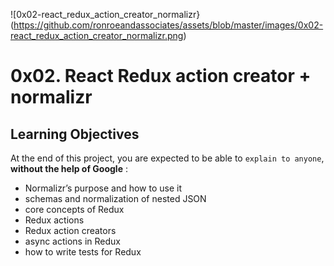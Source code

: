 ![0x02-react_redux_action_creator_normalizr}(https://github.com/ronroeandassociates/assets/blob/master/images/0x02-react_redux_action_creator_normalizr.png)

# 0x02. React Redux action creator + normalizr

## Learning Objectives

At the end of this project, you are expected to be able to `explain to anyone`, **without the help of Google** :

- Normalizr’s purpose and how to use it
- schemas and normalization of nested JSON
- core concepts of Redux
- Redux actions
- Redux action creators
- async actions in Redux
- how to write tests for Redux
